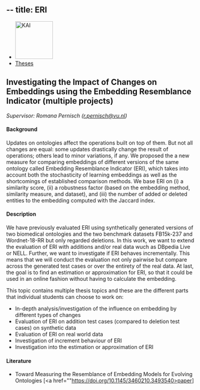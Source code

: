 --
title: ERI
---

<nav><ul>
    <li><a href="https://kai.cs.vu.nl/"> <img src="../../images/logos/KAI_logo_small_transp.png" alt="KAI" width="100"/></a></li>
    <li><a href="https://kai.cs.vu.nl/theses/">Theses</a></li>
</ul></nav>

## Investigating the Impact of Changes on Embeddings using the Embedding Resemblance Indicator (multiple projects)
*Supervisor: Romana Pernisch (r.pernisch@vu.nl)*

#### Background
Updates on ontologies affect the operations built on top of them. But not all changes are equal: some updates drastically change the result of operations; others lead to minor variations, if any. We proposed the a new measure for comparing embeddings of different versions of the same ontology called Embedding Resemblance Indicator (ERI), which takes into account both the stochasticity of learning embeddings as well as the shortcomings of established comparison methods. We base ERI on (i) a similarity score, (ii) a robustness factor (based on the embedding method, similarity measure, and dataset), and (iii) the number of added or deleted entities to the embedding computed with the Jaccard index.

#### Description
We have previously evaluated ERI using synthetically generated versions of two biomedical ontologies and the two benchmark datasets FB15k-237 and Wordnet-18-RR but only regarded deletions. In this work, we want to extend the evaluation of ERI with additions and/or real data wuch as DBpedia Live or NELL. Further, we want to investigate if ERI behaves incrementally. This means that we will conduct the evaluation not only pairwise but compare across the generated test cases or over the entirety of the real data. At last, the goal is to find an estimation or approximation for ERI, so that it could be used in an online fashion without having to calculate the embedding.

This topic contains multiple thesis topics and these are the different parts that individual students can choose to work on:
- In-depth analysis/investigation of the influence on embedding by different types of changes
- Evaluation of ERI on addition test cases (compared to deletion test cases) on synthetic data
- Evaluation of ERI on real world data
- Investigation of increment behaviour of ERI
- Investigation into the estimation or approximation of ERI

#### Literature
- Toward Measuring the Resemblance of Embedding Models for Evolving Ontologies [<a href=""https://doi.org/10.1145/3460210.3493540>paper</a>]

